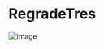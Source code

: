 ﻿# RegradeTres

![image](https://github.com/user-attachments/assets/0978f2cf-583e-40b7-a87f-482af793e977)
